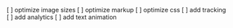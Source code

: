 [ ] optimize image sizes
[ ] optimize markup
[ ] optimize css
[ ] add tracking
[ ] add analytics
[ ] add text animation
